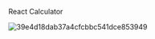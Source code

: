 React Calculator 



![39e4d18dab37a4cfcbbc541dce853949](https://github.com/OKjos/Calculator/assets/113487918/215d6fb1-e253-4ea1-a010-f8e84b0d9f72)
